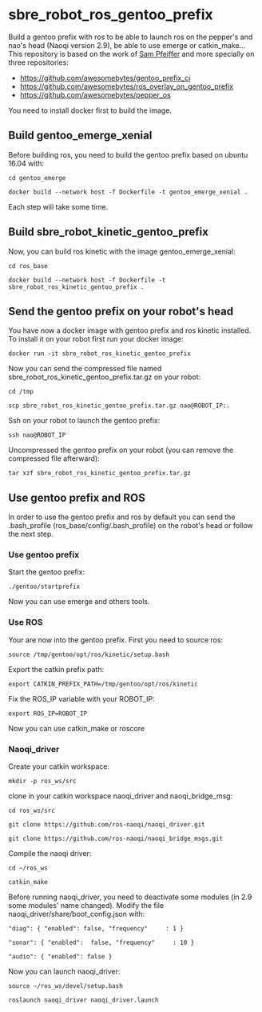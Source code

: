 # sbre_robot_ros_gentoo_prefix
Build a gentoo prefix with ros to be able to launch ros on the pepper's and nao's head (Naoqi version 2.9), be able to use emerge or catkin_make... This repository is based on the work of [Sam Pfeiffer](https://github.com/awesomebytes) and more specially on three repositories:
* https://github.com/awesomebytes/gentoo_prefix_ci
* https://github.com/awesomebytes/ros_overlay_on_gentoo_prefix
* https://github.com/awesomebytes/pepper_os

You need to install docker first to build the image.

## Build gentoo_emerge_xenial

Before building ros, you need to build the gentoo prefix based on ubuntu 16.04 with:

`cd gentoo_emerge`

`docker build --network host -f Dockerfile -t gentoo_emerge_xenial .`

Each step will take some time.

## Build sbre_robot_kinetic_gentoo_prefix

Now, you can build ros kinetic with the image gentoo_emerge_xenial:

`cd ros_base`

`docker build --network host -f Dockerfile -t sbre_robot_ros_kinetic_gentoo_prefix .`

## Send the gentoo prefix on your robot's head

You have now a docker image with gentoo prefix and ros kinetic installed.
To install it on your robot first run your docker image:

`docker run -it sbre_robot_ros_kinetic_gentoo_prefix`

Now you can send the compressed file named sbre_robot_ros_kinetic_gentoo_prefix.tar.gz
on your robot:

`cd /tmp`

`scp sbre_robot_ros_kinetic_gentoo_prefix.tar.gz nao@ROBOT_IP:.`



Ssh on your robot to launch the gentoo prefix:

`ssh nao@ROBOT_IP`

Uncompressed the gentoo prefix on your robot (you can remove the compressed file afterward):

`tar xzf sbre_robot_ros_kinetic_gentoo_prefix.tar.gz`

## Use gentoo prefix and ROS

In order to use the gentoo prefix and ros by default you can
send the .bash_profile (ros_base/config/.bash_profile) on the robot's head or follow the next step.

### Use gentoo prefix

Start the gentoo prefix:

`./gentoo/startprefix`

Now you can use emerge and others tools.

### Use ROS

Your are now into the gentoo prefix.
First you need to source ros:

`source /tmp/gentoo/opt/ros/kinetic/setup.bash`

Export the catkin prefix path:

`export CATKIN_PREFIX_PATH=/tmp/gentoo/opt/ros/kinetic`

Fix the ROS_IP variable with your ROBOT_IP:

`export ROS_IP=ROBOT_IP`

Now you can use catkin_make or roscore

### Naoqi_driver

Create your catkin workspace:

`mkdir -p ros_ws/src`

clone in your catkin workspace naoqi_driver and naoqi_bridge_msg:

`cd ros_ws/src`

`git clone https://github.com/ros-naoqi/naoqi_driver.git`

`git clone https://github.com/ros-naoqi/naoqi_bridge_msgs.git`

Compile the naoqi driver:

`cd ~/ros_ws`

`catkin_make`

Before running naoqi_driver, you need to deactivate some modules (in 2.9 some modules' name changed).
Modify the file naoqi_driver/share/boot_config.json with:

`"diag":
    {
      "enabled": false,
      "frequency"     : 1
    }`

`"sonar":
    {
      "enabled":  false,
      "frequency"     : 10
    }`

`"audio":
    {
      "enabled": false
    }`


Now you can launch naoqi_driver:

`source ~/ros_ws/devel/setup.bash`

`roslaunch naoqi_driver naoqi_driver.launch`




